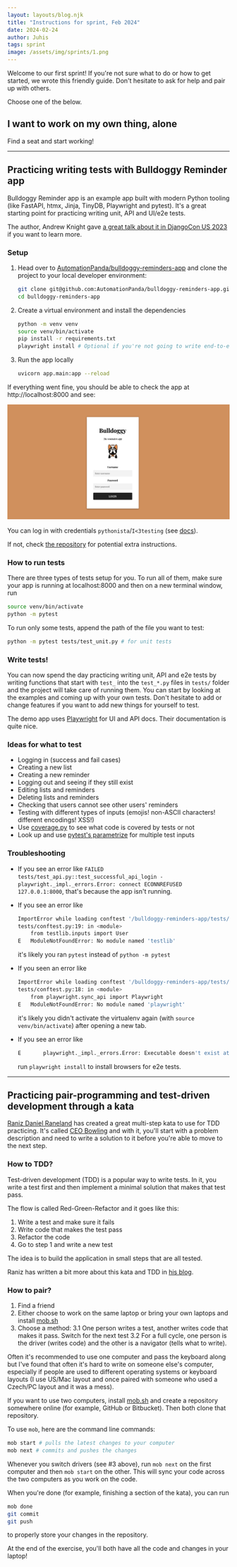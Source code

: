 ```yaml
---
layout: layouts/blog.njk
title: "Instructions for sprint, Feb 2024"
date: 2024-02-24
author: Juhis
tags: sprint
image: /assets/img/sprints/1.png
---
```


Welcome to our first sprint! If you're not sure what to do or how to get started, we wrote this friendly guide. Don't hesitate to ask for help and pair up with others.

Choose one of the below.

## I want to work on my own thing, alone

Find a seat and start working!

---

## Practicing writing tests with Bulldoggy Reminder app

Bulldoggy Reminder app is an example app built with modern Python tooling (like FastAPI, htmx, Jinja, TinyDB, Playwright and pytest). It's a great starting point for practicing writing unit, API and UI/e2e tests.

The author, Andrew Knight gave [a great talk about it in DjangoCon US 2023](https://2023.djangocon.us/talks/keynote-testing-modern-web-apps-like-a-champion/) if you want to learn more.

### Setup

1. Head over to [AutomationPanda/bulldoggy-reminders-app](https://github.com/AutomationPanda/bulldoggy-reminders-app) and clone the project to your local developer environment:

   ```bash
   git clone git@github.com:AutomationPanda/bulldoggy-reminders-app.git
   cd bulldoggy-reminders-app
   ```

2. Create a virtual environment and install the dependencies

   ```bash
   python -m venv venv
   source venv/bin/activate
   pip install -r requirements.txt
   playwright install # Optional if you're not going to write end-to-end or API tests
   ```

3. Run the app locally

   ```bash
   uvicorn app.main:app --reload
   ```

If everything went fine, you should be able to check the app at http://localhost:8000 and see:

![Bulldoggy front page with a login form](/assets/img/sprints/1-1.png)

You can log in with credentials `pythonista`/`I<3testing` (see [docs](https://github.com/AutomationPanda/bulldoggy-reminders-app?tab=readme-ov-file#logging-into-the-app)).

If not, check [the repository](https://github.com/AutomationPanda/bulldoggy-reminders-app) for potential extra instructions.

### How to run tests

There are three types of tests setup for you. To run all of them, make sure your app is running at localhost:8000 and then on a new terminal window, run

```bash
source venv/bin/activate
python -m pytest
```

To run only some tests, append the path of the file you want to test:

```bash
python -m pytest tests/test_unit.py # for unit tests
```

### Write tests!

You can now spend the day practicing writing unit, API and e2e tests by writing functions that start with `test_` into the `test_*.py` files in `tests/` folder and the project will take care of running them. You can start by looking at the examples and coming up with your own tests. Don't hesitate to add or change features if you want to add new things for yourself to test.

The demo app uses [Playwright](https://playwright.dev/) for UI and API docs. Their documentation is quite nice.

### Ideas for what to test

- Logging in (success and fail cases)
- Creating a new list
- Creating a new reminder
- Logging out and seeing if they still exist
- Editing lists and reminders
- Deleting lists and reminders
- Checking that users cannot see other users' reminders
- Testing with different types of inputs (emojis! non-ASCII characters! different encodings! XSS!)
- Use [coverage.py](https://github.com/nedbat/coveragepy) to see what code is covered by tests or not
- Look up and use [pytest's parametrize](https://docs.pytest.org/en/7.3.x/how-to/parametrize.html) for multiple test inputs

### Troubleshooting

- If you see an error like `FAILED tests/test_api.py::test_successful_api_login - playwright._impl._errors.Error: connect ECONNREFUSED 127.0.0.1:8000`, that's because the app isn't running.

- If you see an error like

  ```bash
  ImportError while loading conftest '/bulldoggy-reminders-app/tests/conftest.py'.
  tests/conftest.py:19: in <module>
      from testlib.inputs import User
  E   ModuleNotFoundError: No module named 'testlib'
  ```

  it's likely you ran `pytest` instead of `python -m pytest`

- If you seen an error like

  ```bash
  ImportError while loading conftest '/bulldoggy-reminders-app/tests/conftest.py'.
  tests/conftest.py:18: in <module>
      from playwright.sync_api import Playwright
  E   ModuleNotFoundError: No module named 'playwright'
  ```

  it's likely you didn't activate the virtualenv again (with `source venv/bin/activate`) after opening a new tab.

- If you see an error like

  ```bash
  E       playwright._impl._errors.Error: Executable doesn't exist at /Library/Caches/ms-playwright/chromium-1097/chrome-mac/Chromium.app/Contents/MacOS/Chromium
  ```

  run `playwright install` to install browsers for e2e tests.

---

## Practicing pair-programming and test-driven development through a kata

[Raniz Daniel Raneland](https://github.com/raniz85) has created a great multi-step kata to use for TDD practicing. It's called [CEO Bowling](https://raniz85.github.io/tdd-katas/ceo-bowling/) and with it, you'll start with a problem description and need to write a solution to it before you're able to move to the next step.

### How to TDD?

Test-driven development (TDD) is a popular way to write tests. In it, you write a test first and then implement a minimal solution that makes that test pass.

The flow is called Red-Green-Refactor and it goes like this:

1. Write a test and make sure it fails
2. Write code that makes the test pass
3. Refactor the code
4. Go to step 1 and write a new test

The idea is to build the application in small steps that are all tested.

Raniz has written a bit more about this kata and TDD in [his blog](https://raniz.blog/2023-03-09_tdd-bowling/).

### How to pair?

1. Find a friend
2. Either choose to work on the same laptop or bring your own laptops and install [mob.sh](https://mob.sh/)
3. Choose a method:
   3.1 One person writes a test, another writes code that makes it pass. Switch for the next test
   3.2 For a full cycle, one person is the driver (writes code) and the other is a navigator (tells what to write).

Often it's recommended to use one computer and pass the keyboard along but I've found that often it's hard to write on someone else's computer, especially if people are used to different operating systems or keyboard layouts (I use US/Mac layout and once paired with someone who used a Czech/PC layout and it was a mess).

If you want to use two computers, install [mob.sh](https://mob.sh/) and create a repository somewhere online (for example, GitHub or Bitbucket). Then both clone that repository.

To use `mob`, here are the command line commands:

```bash
mob start # pulls the latest changes to your computer
mob next # commits and pushes the changes
```

Whenever you switch drivers (see #3 above), run `mob next` on the first computer and then `mob start` on the other. This will sync your code across the two computers as you work on the code.

When you're done (for example, finishing a section of the kata), you can run

```bash
mob done
git commit
git push
```

to properly store your changes in the repository.

At the end of the exercise, you'll both have all the code and changes in your laptop!
